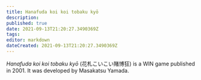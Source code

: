 ```yaml
---
title: Hanafuda koi koi tobaku kyō
description: 
published: true
date: 2021-09-13T21:20:27.3490369Z 
tags: 
editor: markdown
dateCreated: 2021-09-13T21:20:27.3490369Z
---
```

_Hanafuda koi koi tobaku kyō_ (<span lang='ja'>花札こいこい賭博狂</span>) is a WIN game published in 2001.
It was developed by Masakatsu Yamada.
